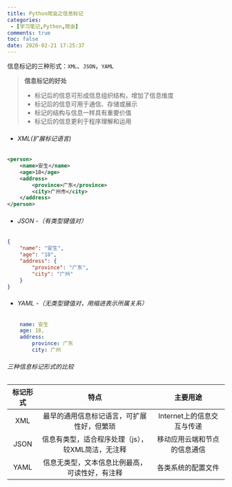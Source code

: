 ```yaml
---
title: Python爬虫之信息标记
categories:
 - [学习笔记,Python,爬虫]
comments: true
toc: false
date: 2020-02-21 17:25:37
---
```




信息标记的三种形式：`XML`、`JSON`，`YAML`



> **信息标记的好处**
>
> - 标记后的信息可形成信息组织结构，增加了信息维度
> - 标记后的信息可用于通信、存储或展示
> - 标记的结构与信息一样具有重要价值
> - 标记后的信息更利于程序理解和运用



<!--more-->

- ###### XML(扩展标记语言)

```xml
<person>
	<name>安生</name>
    <age>18</age>
    <address>
    	<province>广东</province>
        <city>广州市</city>
    </address>
</person>
```



- ###### JSON -（有类型键值对）

```json
{
    "name": "安生",
    "age": "18",
    "address": {
        "province": "广东",
        "city": "广州"
    }
}
```



- ###### YAML -（无类型键值对，用缩进表示所属关系）

```yaml
	name: 安生
    age: 18,
    address: 
        province: 广东
        city: 广州
```





###### 三种信息标记形式的比较

| 标记形式 |                       特点                        |           主要用途           |
| :------: | :-----------------------------------------------: | :--------------------------: |
|   XML    |    最早的通用信息标记语言，可扩展性好，但繁琐     |  Internet上的信息交互与传递  |
|   JSON   | 信息有类型，适合程序处理（js），较XML简洁，无注释 | 移动应用云端和节点的信息通信 |
|   YAML   |  信息无类型，文本信息比例最高，可读性好，有注释   |      各类系统的配置文件      |